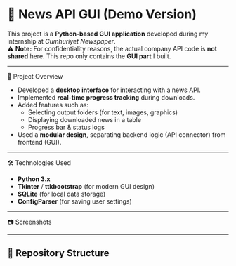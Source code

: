 # 📰 News API GUI (Demo Version)

This project is a **Python-based GUI application** developed during my internship at *Cumhuriyet Newspaper*.  
⚠️ **Note:** For confidentiality reasons, the actual company API code is **not shared** here. This repo only contains the **GUI part** I built.  

---

 🎯 Project Overview  
- Developed a **desktop interface** for interacting with a news API.  
- Implemented **real-time progress tracking** during downloads.  
- Added features such as:  
  - Selecting output folders (for text, images, graphics)  
  - Displaying downloaded news in a table  
  - Progress bar & status logs  
- Used a **modular design**, separating backend logic (API connector) from frontend (GUI).  

---

 🛠️ Technologies Used  
- **Python 3.x**  
- **Tkinter** / **ttkbootstrap** (for modern GUI design)  
- **SQLite** (for local data storage)  
- **ConfigParser** (for saving user settings)  

---

 📷 Screenshots   

---

## 📂 Repository Structure  
